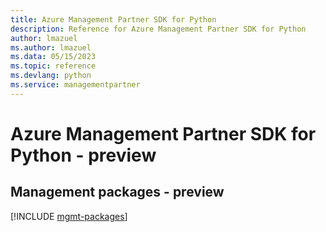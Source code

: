 ```yaml
---
title: Azure Management Partner SDK for Python
description: Reference for Azure Management Partner SDK for Python
author: lmazuel
ms.author: lmazuel
ms.data: 05/15/2023
ms.topic: reference
ms.devlang: python
ms.service: managementpartner
---
```

# Azure Management Partner SDK for Python - preview

## Management packages - preview
[!INCLUDE [mgmt-packages](management-partner-mgmt-index.md)]